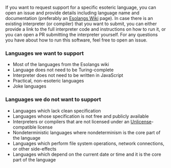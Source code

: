 If you want to request support for a specific esoteric language, you can open an issue and provide details including language name and documentation (preferably an [Esolangs Wiki](https://esolangs.org/wiki/Main_Page) page). In case there is an existing interpreter (or compiler) that you want to submit, you can either provide a link to the full interpreter code and instructions on how to run it, or you can open a PR submitting the interpreter yourself. For any questions you have about how to run this software, feel free to open an issue.

### Languages we want to support

* Most of the languages from the Esolangs wiki
* Language does not need to be Turing-complete
* Interpreter does not need to be written in JavaScript
* Practical, non-esoteric languages
* Joke languages

### Languages we do not want to support

* Languages which lack clean specification
* Languages whose specification is not free and publicly available
* Interpreters or compilers that are not licensed under an [Unlicense](https://unlicense.org/)-compatible license
* Nondeterministic languages where nondeterminism is the core part of the language
* Languages which perform file system operations, network connections, or other side-effects
* Languages which depend on the current date or time and it is the core part of the language